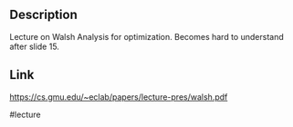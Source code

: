 ## Description
Lecture on Walsh Analysis for optimization. Becomes hard to understand after slide 15.

## Link
https://cs.gmu.edu/~eclab/papers/lecture-pres/walsh.pdf

#lecture 